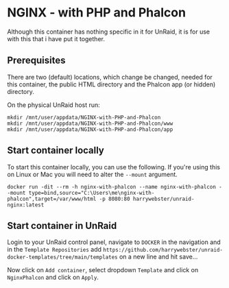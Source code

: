 # NGINX - with PHP and Phalcon

Although this container has nothing specific in it for UnRaid, it is for use with this that i have put it together.

## Prerequisites

There are two (default) locations, which change be changed, needed for this container, the public HTML directory and the Phalcon app (or hidden) directory.

On the physical UnRaid host run:

```
mkdir /mnt/user/appdata/NGINX-with-PHP-and-Phalcon
mkdir /mnt/user/appdata/NGINX-with-PHP-and-Phalcon/www
mkdir /mnt/user/appdata/NGINX-with-PHP-and-Phalcon/app
```

## Start container locally

To start this container locally, you can use the following. If you're using this on Linux or Mac you will need to alter the `--mount` argument.

```
docker run -dit --rm -h nginx-with-phalcon --name nginx-with-phalcon --mount type=bind,source="C:\Users\me\nginx-with-phalcon",target=/var/www/html -p 8080:80 harrywebster/unraid-nginx:latest
```

## Start container in UnRaid

Login to your UnRaid control panel, navigate to `DOCKER` in the navigation and in the `Template Repositories` add `https://github.com/harrywebster/unraid-docker-templates/tree/main/templates` on a new line and hit save...

Now click on `Add container`, select dropdown `Template` and click on `NginxPhalcon` and click on `Apply`.
